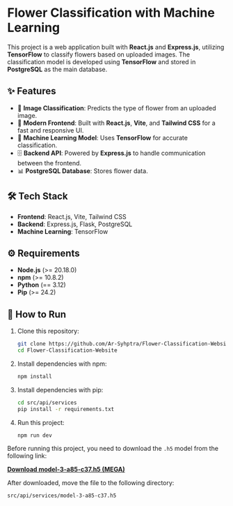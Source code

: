 # Flower Classification with Machine Learning

This project is a web application built with **React.js** and **Express.js**, utilizing **TensorFlow** to classify flowers based on uploaded images. The classification model is developed using **TensorFlow** and stored in **PostgreSQL** as the main database.

## ✨ Features
- 🚀 **Image Classification**: Predicts the type of flower from an uploaded image.
- 🎨 **Modern Frontend**: Built with **React.js**, **Vite**, and **Tailwind CSS** for a fast and responsive UI.
- 🧠 **Machine Learning Model**: Uses **TensorFlow** for accurate classification.
- 🗄️ **Backend API**: Powered by **Express.js** to handle communication between the frontend.
- 📊 **PostgreSQL Database**: Stores flower data.

## 🛠️ Tech Stack
- **Frontend**: React.js, Vite, Tailwind CSS
- **Backend**: Express.js, Flask, PostgreSQL
- **Machine Learning**: TensorFlow

## ⚙️ Requirements
- **Node.js** (>= 20.18.0)
- **npm** (>= 10.8.2)
- **Python** (== 3.12)
- **Pip** (>= 24.2)

## 🚀 How to Run
1. Clone this repository:
   ```bash
   git clone https://github.com/Ar-Syhptra/Flower-Classification-Website.git
   cd Flower-Classification-Website
   ```

2. Install dependencies with npm:
   ```bash
   npm install
   ```

3. Install dependencies with pip:
   ```bash
   cd src/api/services
   pip install -r requirements.txt
   ```

4. Run this project:
   ```bash
   npm run dev
   ```
Before running this project, you need to download the `.h5` model from the following link:

**[Download model-3-a85-c37.h5 (MEGA)](https://mega.nz/folder/5oIA2BzL#7tMxi_Ab0_XtpeXzFKBXtQ/file/8wZnGbQC)**

After downloaded, move the file to the following directory:

```bash
src/api/services/model-3-a85-c37.h5
```
